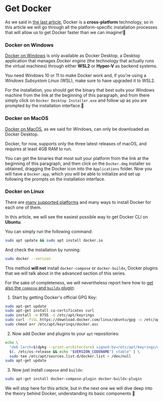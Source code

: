 # Get Docker

As we said in [the last article](https://dev.to/astrabert/1mindocker-1-what-is-docker-3baa), Docker is a **cross-platform** technology, so in this article we will go through all the platform-specific installation processes that will allow us to get Docker faster than we can imagine!🚀
### Docker on Windows
[Docker on Windows](https://docs.docker.com/desktop/install/windows-install/) is only available as Docker Desktop, a Desktop application that manages _Docker engine_ (the technology that actually runs the virtual machines) through either **WSL2** or **Hyper-V**  as backend systems. 

You need Windows 10 or 11 to make Docker work and, if you're using a _Windows Subsystem Linux_ (WSL), make sure to have upgraded it to WSL2. 

For the installation, you should get the binary that best suits your Windows machine from the link at the beginning of this paragraph, and from there simply click on `Docker Desktop Installer.exe` and follow up as you are prompted by the installation interface.🤗
### Docker on MacOS
[Docker on MacOS](https://docs.docker.com/desktop/install/mac-install/), as we said for Windows, can only be downloaded as Docker Desktop.

Docker, for now, supports only the three latest releases of macOS, and requires at least 4GB RAM to run.

You can get the binaries that most suit your platform from the link at the beginning of this paragraph, and then click on the `Docker.dmg` installer so obtained, dragging the Docker icon into the `Applications` folder.  Now you will have a `Docker.app`, which you will be able to initialize and set up following the prompts on the installation interface.

### Docker on Linux

There are [many supported platforms](https://docs.docker.com/engine/install/#supported-platforms) and many ways to install Docker for each one of them.

In this article, we will see the easiest possible way to get Docker CLI on **Ubuntu**.

You can simply run the following command:

```bash
sudo apt update && sudo apt install docker.io
```

And check the installation by running:

```bash
sudo docker --version
```

This method **will not** install `docker-compose` or `docker-buildx`, Docker plugins that we will talk about in the advanced section of this series. 

For the sake of completeness, we will nevertheless report here how to [get also the `compose` and `buildx` plugin](https://docs.docker.com/compose/install/linux/):

1. Start by getting Docker's official GPG Key:
```bash
sudo apt-get update
sudo apt-get install ca-certificates curl
sudo install -m 0755 -d /etc/apt/keyrings
sudo curl -fsSL https://download.docker.com/linux/ubuntu/gpg -o /etc/apt/keyrings/docker.asc
sudo chmod a+r /etc/apt/keyrings/docker.asc
```
2. Now add Docker and plugins to your `apt` repositories:
```bash
echo \
  "deb [arch=$(dpkg --print-architecture) signed-by=/etc/apt/keyrings/docker.asc] https://download.docker.com/linux/ubuntu \
  $(. /etc/os-release && echo "$VERSION_CODENAME") stable" | \
  sudo tee /etc/apt/sources.list.d/docker.list > /dev/null
sudo apt-get update
```
3. Now just install `compose` and `buildx`:
```bash
sudo apt-get install docker-compose-plugin docker-buildx-plugin
```

We will stop here for this article, but in the next one we will dive deep into the theory behind Docker, understanding its basic components 🥰